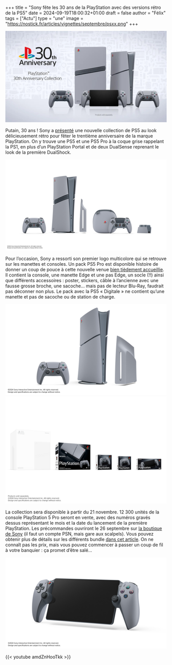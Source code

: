 +++
title = "Sony fête les 30 ans de la PlayStation avec des versions rétro de la PS5"
date = 2024-09-19T18:00:32+01:00
draft = false
author = "Félix"
tags = ["Actu"]
type = "une"
image = "https://nostick.fr/articles/vignettes/septembre/psxx.png"
+++

![!!!](psx.jpg "") 

Putain, 30 ans ! Sony a [présenté](https://blog.playstation.com/2024/09/19/celebrating-30-years-of-playstation-with-a-nostalgic-look/) une nouvelle collection de PS5 au look délicieusement rétro pour fêter le trentième anniversaire de la marque PlayStation. On y trouve une PS5 et une PS5 Pro à la coque grise rappelant la PS1, en plus d’un PlayStation Portal et de deux DualSense reprenant le look de la première DualShock.

![Le pack PS5 Pro.](psx2.jpg "Le pack PS5 Pro.") 

Pour l’occasion, Sony a ressorti son premier logo multicolore qui se retrouve sur les manettes et consoles. Un pack PS5 Pro est disponible histoire de donner un coup de pouce à cette nouvelle venue [bien tièdement accueillie](https://nostickreloaded.substack.com/i/148869073/la-grosse-info-de-la-semaine-le-retour-de-lhubris-de-playstation). Il contient la console, une manette Edge et une pas Edge, un socle (!!) ainsi que différents accessoires : poster, stickers, câble à l’ancienne avec une fausse grosse broche, une sacoche… mais pas de lecteur Blu-Ray, faudrait pas déconner non plus. Le pack avec la PS5 « Digitale » ne contient qu’une manette et pas de sacoche ou de station de charge.

![Le pack PS5.](psx3.jpg "Le pack PS5.")
![Le PlayStation Portal](psx5.jpg "Même les cartons ont de la gueule.")

La collection sera disponible à partir du 21 novembre. 12 300 unités de la console PlayStation 5 Pro seront en vente, avec des numéros gravés dessus représentant le mois et la date du lancement de la première PlayStation. Les précommandes ouvriront le 26 septembre sur [la boutique de Sony](https://direct.playstation.com) (il faut un compte PSN, mais gare aux scalpels). Vous pouvez obtenir plus de détails sur les différents bundle [dans cet article](https://blog.playstation.com/2024/09/19/celebrating-30-years-of-playstation-with-a-nostalgic-look/). On ne connaît pas les prix, mais vous pouvez commencer à passer un coup de fil à votre banquier : ça promet d’être salé…

![Le PlayStation Portal](psx4.jpg "Bon, pas de PSVR2 d’anniversaire par contre.")

{{< youtube amdZnHooTkk >}}

